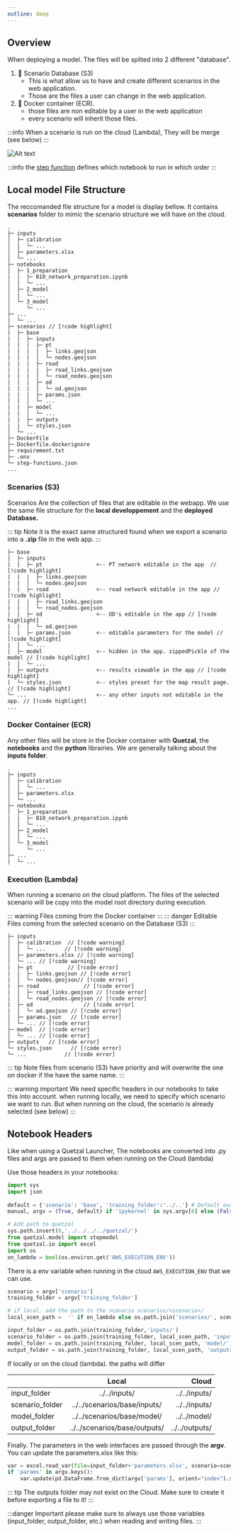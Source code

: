 ```yaml
---
outline: deep
---
```


## Overview

When deploying a model. The files will be splited into 2 different "database".

1) 📁 Scenario Database (S3)
    * This is what allow us to have and create different scenarios in the web application.
    * Those are the files a user can change in the web application.
1) 🐳 Docker container (ECR).
    * those files are non editable by a user in the web application
    * every scenario will inherit those files.

:::info When a scenario is run on the cloud (Lambda), They will be merge (see below)
:::

![Alt text](/deploy/model_infra.png)

:::info 
the [step function](03_model_deploy.html#step-functions-json) defines which notebook to run in which order
:::

## Local model File Structure

The reccomanded file structure for a model is display bellow. It contains **scenarios** folder to mimic the scenario structure we will have on the cloud.

```
.
├─ inputs
│  ├─ calibration
│  |  └─ ...
│  ├─ parameters.xlsx
│  └─ ...
├─ notebooks
│  ├─ 1_preparation
|  |  ├─ B10_network_preparation.ipynb
│  |  └─ ...
│  ├─ 2_model
│  |  └─ ...
│  └─ 3_model
│     └─ ...
├─ ...
|  └─ ...
├─ scenarios // [!code highlight]
|  ├─ base
|  |  ├─ inputs
|  |  |  ├─ pt
|  |  |  |  ├─ links.geojson
|  |  |  │  └─ nodes.geojson
|  |  |  ├─ road
|  |  |  |  ├─ road_links.geojson
|  |  |  │  └─ road_nodes.geojson
|  |  |  ├─ od
|  |  |  │  └─ od.geojson
|  |  |  ├─ params.json
|  |  │  └─ ...
|  |  ├─ model
|  |  │  └─ ...
|  |  ├─ outputs
|  |  └─ styles.json
│  └─ ...
├─ DockerFile
├─ Dockerfile.dockerignore
├─ requirement.txt
├─ .env
└─ step-functions.json
...
```

### Scenarios (S3)

Scenarios Are the collection of files that are editable in the webapp.
We use the same file structure for the **local developpement** and the **deployed Database.**

::: tip Note
 it is the exact same structured found when we export a scenario into a **.zip** file in the web app.
:::

```
├─ base
|  ├─ inputs
|  |  ├─ pt                 <-- PT network editable in the app  // [!code highlight]
|  |  |  ├─ links.geojson 
|  |  │  └─ nodes.geojson
|  |  ├─ road               <-- road network editable in the app // [!code highlight]
|  |  |  ├─ road_links.geojson
|  |  │  └─ road_nodes.geojson
|  |  ├─ od                 <-- OD's editable in the app // [!code highlight]
|  |  │  └─ od.geojson
|  |  ├─ params.json        <-- editable parameters for the model // [!code highlight]
|  │  └─ ...
|  ├─ model                 <-- hidden in the app. zippedPickle of the model // [!code highlight]
|  │  └─ ...
|  ├─ outputs               <-- results viewable in the app // [!code highlight]
|  └─ styles.json           <-- styles preset for the map result page. // [!code highlight]
└─ ...                      <-- any other inputs not editable in the app. // [!code highlight]
...
```

### Docker Container (ECR)
Any other files will be store in the Docker container with **Quetzal**, the **notebooks** and the **python** librairies.
We are generally talking about the **inputs folder**.

```
.
├─ inputs
│  ├─ calibration
│  |  └─ ...
│  ├─ parameters.xlsx
│  └─ ...
├─ notebooks
│  ├─ 1_preparation
|  |  ├─ B10_network_preparation.ipynb
│  |  └─ ...
│  ├─ 2_model
│  |  └─ ...
│  └─ 3_model
│     └─ ...
├─ ...
|  └─ ...
```

### Execution (Lambda)

When running a scenario on the cloud platform. The files of the selected scenario will be copy into the model root directory during execution.

::: warning Files coming from the Docker container
:::
::: danger Editable Files coming from the selected scenario on the Database (S3)
:::

```
├─ inputs
│  ├─ calibration  // [!code warning] 
│  |  └─ ...      // [!code warning]
│  ├─ parameters.xlsx // [!code warning]
│  └─ ... // [!code warning]
|  ├─ pt           // [!code error]     
|  |  ├─ links.geojson // [!code error]   
|  │  └─ nodes.geojson// [!code error]   
|  ├─ road              // [!code error]   
|  |  ├─ road_links.geojson // [!code error]   
|  │  └─ road_nodes.geojson // [!code error]   
|  ├─ od                // [!code error]   
|  │  └─ od.geojson // [!code error]   
|  ├─ params.json   // [!code error]       
│  └─ ... // [!code error]   
├─ model  // [!code error]   
│  └─ ... // [!code error]   
├─ outputs   // [!code error]               
└─ styles.json      // [!code error]       
└─ ...            // [!code error]   
```

::: tip Note
files from scenario (S3) have priority and will overwrite the one on docker if the have the same name.
:::

::: warning important
We need specific headers in our notebooks to take this into account. when running locally, we need to specify which scenario we want to run. But when running on the cloud, the scenario is already selected (see below)
:::


## Notebook Headers

Like when using a Quetzal Launcher, The notebooks are converted into .py files and args are passed to them when running on the Cloud (lambda)

Use those headers in your notebooks:

```python 
import sys
import json
 
default = {'scenario': 'base', 'training_folder':'../..'} # Default execution parameters
manual, argv = (True, default) if 'ipykernel' in sys.argv[0] else (False, dict(default, **json.loads(sys.argv[1])))
```

```python
# Add path to quetzal
sys.path.insert(0,'../../../../quetzal/')
from quetzal.model import stepmodel
from quetzal.io import excel
import os
on_lambda = bool(os.environ.get('AWS_EXECUTION_ENV'))
```
There is a env variable when running in the cloud `AWS_EXECUTION_ENV` that we can use.

```python
scenario = argv['scenario']
training_folder = argv['training_folder']

# if local. add the path to the scenario scenarios/<scenario>/
local_scen_path =  '' if on_lambda else os.path.join('scenarios/', scenario)

input_folder = os.path.join(training_folder,'inputs/')
scenario_folder = os.path.join(training_folder, local_scen_path, 'inputs/')
model_folder = os.path.join(training_folder, local_scen_path, 'model/')
output_folder = os.path.join(training_folder, local_scen_path, 'outputs/')
```

If locally or on the cloud (lambda). the paths will differ

|         |      Local      |  Cloud |
| ------------- | :-----------: | ----: |
| input_folder         | ../../inputs/                 | ../../inputs/ |
| scenario_folder      | ../../scenarios/base/inputs/  | ../../inputs/ |
| model_folder         | ../../scenarios/base/model/   | ../../model/   |
| output_folder        | ../../scenarios/base/outputs/ | ../../outputs/ |


Finally. The parameters in the web interfaces are passed through the **argv**. You can update the parameters.xlsx like this:

```python
var = excel.read_var(file=input_folder+'parameters.xlsx', scenario=scenario, return_ancestry=False)
if 'params' in argv.keys():
    var.update(pd.DataFrame.from_dict(argv['params'], orient="index").stack())
```

::: tip
The outputs folder may not exist on the Cloud. Make sure to create it before exporting a file to it!
:::

:::danger Important
please make sure to always use those variables (input_folder, output_folder, etc.) when reading and writing files.
:::
